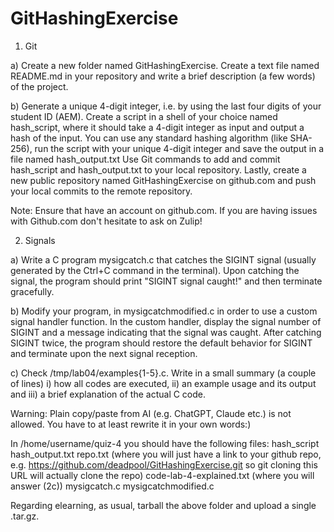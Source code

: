 # GitHashingExercise
1) Git

a) Create a new folder named GitHashingExercise. Create a text file named README.md in your repository and write a brief description (a few words) of the project.

b) Generate a unique 4-digit integer, i.e. by using the last four digits of your student ID (AEM). Create a script in a shell of your choice named hash_script, where it should take a 4-digit integer as input and output a hash of the input. You can use any standard hashing algorithm (like SHA-256), run the script with your unique 4-digit integer and save the output in a file named hash_output.txt
Use Git commands to add and commit hash_script and hash_output.txt to your local repository. Lastly, create a new public repository named GitHashingExercise on github.com and push your local commits to the remote repository.

Note: Ensure that have an account on github.com. If you are having issues with Github.com don't hesitate to ask on Zulip!

2) Signals

a) Write a C program mysigcatch.c that catches the SIGINT signal (usually generated by the Ctrl+C command in the terminal). Upon catching the signal, the program should print "SIGINT signal caught!" and then terminate gracefully.

b) Modify your program, in mysigcatchmodified.c in order to use a custom signal handler function. In the custom handler, display the signal number of SIGINT and a message indicating that the signal was caught. After catching SIGINT twice, the program should restore the default behavior for SIGINT and terminate upon the next signal reception.

c) Check /tmp/lab04/examples{1-5}.c. Write in a small summary (a couple of lines) i) how all codes are executed, ii) an example usage and its output and iii) a brief explanation of the actual C code.

Warning: Plain copy/paste from AI (e.g. ChatGPT, Claude etc.) is not allowed. You have to at least rewrite it in your own words:)

In /home/username/quiz-4 you should have the following files:
hash_script
hash_output.txt
repo.txt (where you will just have a link to your github repo, e.g. https://github.com/deadpool/GitHashingExercise.git so git cloning this URL will actually clone the repo)
code-lab-4-explained.txt (where you will answer (2c))
mysigcatch.c
mysigcatchmodified.c

Regarding elearning, as usual, tarball the above folder and upload a single .tar.gz. 
